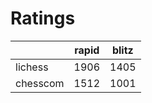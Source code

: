 # Ratings

|          | rapid | blitz |
|----------|-------|-------|
| lichess  | 1906 | 1405 |
| chesscom | 1512 | 1001 |
